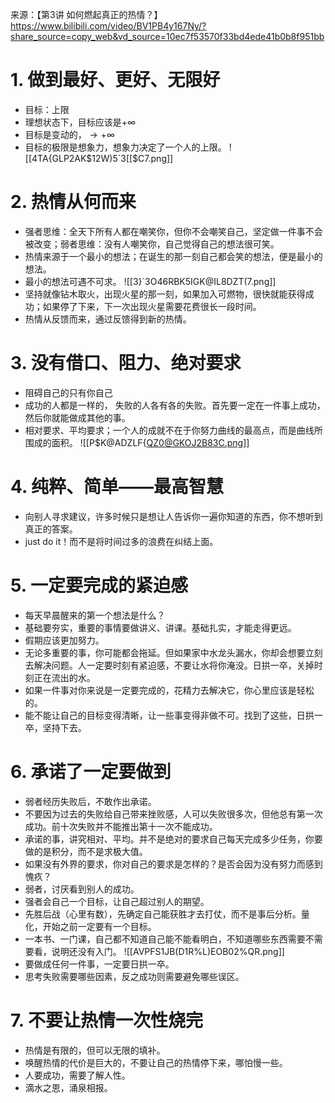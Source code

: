 来源：【第3讲 如何燃起真正的热情？】 https://www.bilibili.com/video/BV1PB4y167Ny/?share_source=copy_web&vd_source=10ec7f53570f33bd4ede41b0b8f951bb
# 1. 做到最好、更好、无限好
- 目标：上限
- 理想状态下，目标应该是$+\infty$
- 目标是变动的，$\rightarrow+\infty$
- 目标的极限是想象力，想象力决定了一个人的上限。
![[4TA{GLP2AK$12W)5`3[[$C7.png]]
# 2. 热情从何而来
- 强者思维：全天下所有人都在嘲笑你，但你不会嘲笑自己，坚定做一件事不会被改变；弱者思维：没有人嘲笑你，自己觉得自己的想法很可笑。
- 热情来源于一个最小的想法；在诞生的那一刻自己都会笑的想法，便是最小的想法。
- 最小的想法可遇不可求。
![[3}`3O46RBK5IGK@IL8DZT(7.png]]
- 坚持就像钻木取火，出现火星的那一刻，如果加入可燃物，很快就能获得成功；如果停了下来，下一次出现火星需要花费很长一段时间。
- 热情从反馈而来，通过反馈得到新的热情。
# 3. 没有借口、阻力、绝对要求
- 阻碍自己的只有你自己
- 成功的人都是一样的， 失败的人各有各的失败。首先要一定在一件事上成功，然后你就能做成其他的事。
- 相对要求、平均要求；一个人的成就不在于你努力曲线的最高点，而是曲线所围成的面积。
![[P$K@ADZLF{QZ0@GKOJ2B83C.png]]
# 4.  纯粹、简单——最高智慧
- 向别人寻求建议，许多时候只是想让人告诉你一遍你知道的东西，你不想听到真正的答案。
- just do it！而不是将时间过多的浪费在纠结上面。
# 5. 一定要完成的紧迫感
- 每天早晨醒来的第一个想法是什么？
- 基础要夯实，重要的事情要做讲义、讲课。基础扎实，才能走得更远。
- 假期应该更加努力。
- 无论多重要的事，你可能都会拖延。但如果家中水龙头漏水，你却会想要立刻去解决问题。人一定要时刻有紧迫感，不要让水将你淹没。日拱一卒，关掉时刻正在流出的水。
- 如果一件事对你来说是一定要完成的，花精力去解决它，你心里应该是轻松的。
- 能不能让自己的目标变得清晰，让一些事变得非做不可。找到了这些，日拱一卒，坚持下去。
# 6. 承诺了一定要做到
- 弱者经历失败后，不敢作出承诺。
- 不要因为过去的失败给自己带来挫败感，人可以失败很多次，但他总有第一次成功。前十次失败并不能推出第十一次不能成功。
- 承诺的事，讲究相对、平均。并不是绝对的要求自己每天完成多少任务，你要做的是积分，而不是求极大值。
- 如果没有外界的要求，你对自己的要求是怎样的？是否会因为没有努力而感到愧疚？
- 弱者，讨厌看到别人的成功。
- 强者会自己一个目标，让自己超过别人的期望。
- 先胜后战（心里有数），先确定自己能获胜才去打仗，而不是事后分析。量化，开始之前一定要有一个目标。
- 一本书、一门课，自己都不知道自己能不能看明白，不知道哪些东西需要不需要看，说明还没有入门。
![[AVPFS1JB(D1R%L)EOB02%QR.png]]
- 要做成任何一件事，一定要日拱一卒。
- 思考失败需要哪些因素，反之成功则需要避免哪些误区。
# 7. 不要让热情一次性烧完
- 热情是有限的，但可以无限的填补。
- 唤醒热情的代价是巨大的，不要让自己的热情停下来，哪怕慢一些。
- 人要成功，需要了解人性。
- 滴水之恩，涌泉相报。
